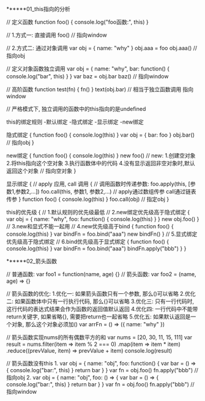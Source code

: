 ******01_this指向的分析

// 定义函数
function foo() {
  console.log("foo函数:", this)
}

// 1.方式一: 直接调用
foo()
// 指向window

// 2.方式二: 通过对象调用
var obj = { name: "why" }
obj.aaa = foo
obj.aaa()
// 指向obj

// 定义对象函数独立调用
var obj = {
  name: "why",
  bar: function() {
    console.log("bar", this)
  }
}
var baz = obj.bar
baz()
// 指向window

// 高阶函数
function test(fn) {
  fn()
}
text(obj.bar)
// 相当于独立函数调用 指向window

// 严格模式下, 独立调用的函数中的this指向的是undefined

this的绑定规则
-默认绑定
-隐式绑定
-显示绑定
-new绑定

隐式绑定 {
  function foo() {
    console.log(this)
  }
  var obj = {
    bar: foo
  }
  obj.bar()
  // 指向obj
}

new绑定 {
  function foo() {
    console.log(this)
  }
  new foo()
  // new: 1.创建空对象 2.将this指向这个空对象 3.执行函数体中的代码 4.没有显示返回非空对象时,默认返回这个对象
  // 指向空对象
}

显示绑定 {
  // apply 应用, call 调用 {
    // 调用函数时传递参数: foo.apply(this, [参数1,参数2,...]) foo.call(this, 参数1, 参数2,...)
    // apply通过数组传参 call通过链表传参
  }
  function foo() {
    console.log(this)
  }
  foo.call(obj)
  // 指定obj
}

this的优先级 {
  // 1.默认规则的优先级最低
  // 2.new绑定优先级高于隐式绑定 {
    var obj = {
      name: "why",
      foo: function() {
        console.log(this)
      }
    }
    new obj.foo()
  }
  // 3.new和显式不能一起用
  // 4.new优先级高于bind {
    function foo() {
      console.log(this)
    }
    var bindFn = foo.bind("aaa")
    new bindFn()
  }
  // 5.显式绑定优先级高于隐式绑定
  // 6.bind优先级高于显式绑定 {
    function foo() {
      console.log(this)
    }
    var bindFn = foo.bind("aaa")
    bindFn.apply("bbb")
  }
}

******02_箭头函数

// 普通函数:
var foo1 = function(name, age) {}
// 箭头函数:
var foo2 = (name, age) => {}

// 箭头函数的优化:
1.优化一: 如果箭头函数只有一个参数, 那么()可以省略
2.优化二: 如果函数体中只有一行执行代码, 那么{}可以省略
3.优化三: 只有一行代码时, 这行代码的表达式结果会作为函数的返回值默认返回
4.优化四: 一行代码中不能带return关键字, 如果省略{}, 需要把return也一起省略
5.优化五: 如果默认返回是一个对象, 那么这个对象必须加()
  var arrFn = () => ({ name: "why" })

// 箭头函数实现nums的所有偶数平方的和
  var nums = [20, 30, 11, 15, 111]
  var result = nums.filter(item => item % 2 === 0)
                   .map(item => item * item)
                   .reduce((prevValue, item) => prevValue + item)
  console.log(result)

// 箭头函数没有this
1.
  var obj = {
    name: "obj",
    foo: function() {
      var bar = () => {
        console.log("bar:", this)
      }
      return bar
    }
  }
  var fn = obj.foo()
  fn.apply("bbb")
  // 指向obj
2.
  var obj = {
    name: "obj",
    foo: () => {
      var bar = () => {
        console.log("bar:", this)
      }
      return bar
    }
  }
  var fn = obj.foo()
  fn.apply("bbb")
  // 指向window